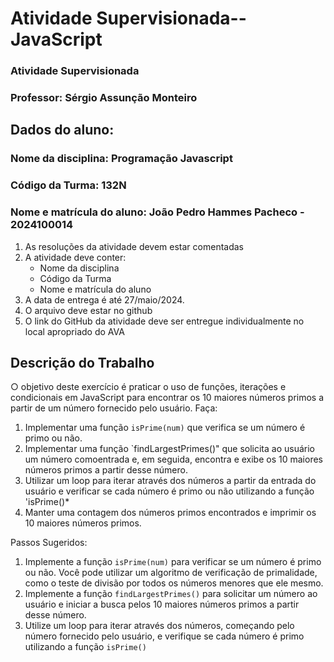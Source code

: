 # Atividade Supervisionada--JavaScript
### Atividade Supervisionada
### Professor: Sérgio Assunção Monteiro

## Dados do aluno:
### Nome da disciplina: Programação Javascript
### Código da Turma: 132N
### Nome e matrícula do aluno: João Pedro Hammes Pacheco - 2024100014

1. As resoluções da atividade devem estar comentadas
2. A atividade deve conter:
    * Nome da disciplina
    * Código da Turma
    * Nome e matrícula do aluno
3. A data de entrega é até 27/maio/2024.
4. O arquivo deve estar no github
5. O link do GitHub da atividade deve ser entregue individualmente no local apropriado do AVA

## Descrição do Trabalho
○ objetivo deste exercício é praticar o uso de funções, iterações e condicionais em JavaScript para
encontrar os 10 maiores números primos a partir de um número fornecido pelo usuário. Faça:

1. Implementar uma função `isPrime(num)` que verifica se um número é primo ou não.
2. Implementar uma função `findLargestPrimes()" que solicita ao usuário um número comoentrada e, em seguida, encontra e exibe os 10 maiores números primos a partir desse número.
3. Utilizar um loop para iterar através dos números a partir da entrada do usuário e verificar se cada número é primo ou não utilizando a função 'isPrime()* 
4. Manter uma contagem dos números primos encontrados e imprimir os 10 maiores números primos. 

Passos Sugeridos:
1. Implemente a função `isPrime(num)` para verificar se um número é primo ou não. Você pode utilizar um algoritmo de verificação de primalidade, como o teste de divisão por todos os números menores que ele mesmo.
2. Implemente a função `findLargestPrimes()` para solicitar um número ao usuário e iniciar a busca pelos 10 maiores números primos a partir desse número.
3. Utilize um loop para iterar através dos números, começando pelo número fornecido pelo usuário, e verifique se cada número é primo utilizando a função `isPrime()`